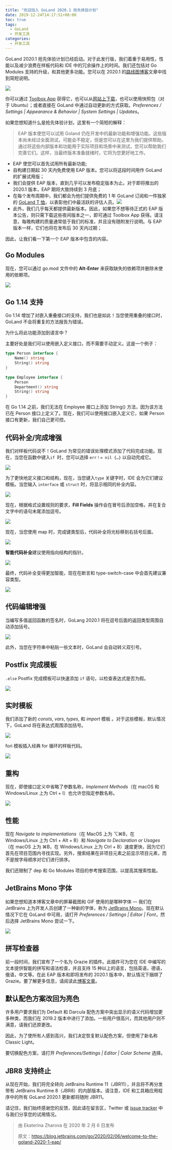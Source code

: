 ```yaml
---
title: "欢迎加入 GoLand 2020.1 抢先体验计划"
date: 2019-12-24T14:17:51+08:00
toc: true
tags: 
  - GoLand
  - 开发工具
categories:
  - 开发工具
---
```


GoLand 2020.1 抢先体验计划已经启动。对于此发行版，我们着重于易用性，性能以及减少浪费在样板代码和 IDE 中的冗余操作上的时间。我们还包括对 Go Modules 支持的升级，和其他更多功能。您可以在 2020.1 的[路线图博客](https://blog.jetbrains.com/go/2019/12/24/whats-next-goland-2020-1-roadmap/)文章中找到简短说明。

![](https://d3nmt5vlzunoa1.cloudfront.net/go/files/2020/02/blog@2x.jpg)

你可以通过 [Toolbox App](https://www.jetbrains.com/toolbox/app/?_ga=2.109771525.1651118980.1581665300-159533074.1581665300) 获得它，也可以从[网站上下载](https://www.jetbrains.com/go/nextversion/)，也可以使用快照包（对于 Ubuntu）；或者直接在 GoLand 中通过自动更新的方式获取。*Preferences / Settings | Appearance & Behavior | System Settings | Updates*。

如果您想知道什么是抢先体验计划，这里有一个简短的解释：

> EAP 版本使您可以试用 Goland 仍在开发中的最新功能和增强功能。这些版本尚未经过全面测试，可能会不稳定，但是您可以在这里为我们提供帮助。通过将这些内部版本和功能用于实际项目和场景中来测试，您可以帮助我们完善它们。这样，当最终版本准备就绪时，它将为您更好地工作。

- EAP 使您可以首先试用所有最新功能;
- 自构建日期起 30 天内免费使用 EAP 版本。您可以将这段时间用作 GoLand 的扩展试用版；
- 我们会提供 EAP 版本，直到几乎可以发布稳定版本为止。对于即将推出的 2020.1 版本，EAP 期将大致持续到 3 月底；
- 在每个发布周期中，我们都会为他们提供免费的 1 年 GoLand 订阅和一件独家的 [GoLand T 恤](https://twitter.com/GoLandIDE/status/1116361899308912645)，以表彰他们中最活跃的评估人员。![](https://s2.ax1x.com/2020/02/15/1xBtL8.jpg)
- 此外，我们几乎每天都提供最新版本。因此，如果您不想等待正式的 EAP 版本公告，则只需下载这些夜间版本之一，即可通过 Toolbox App 获得。请注意，每晚构建的质量通常低于我们的标准，并且没有随附发行说明。与 EAP 版本一样，它们也将在发布后 30 天内过期；

因此，让我们看一下第一个 EAP 版本中包含的内容。

## Go Modules

现在，您可以通过 go.mod 文件中的 **Alt-Enter** 来获取缺失的依赖项并删除未使用的依赖项。

![](https://d3nmt5vlzunoa1.cloudfront.net/go/files/2020/02/go-mod-file-support.gif)

## Go 1.14 支持

Go 1.14 增加了对嵌入重叠接口的支持，我们也是如此！当您使用重叠的接口时，GoLand 不会将重复的方法报告为错误。

为什么将此功能添加到语言中？

主要好处是我们可以使用嵌入定义接口，而不需要手动定义。这是一个例子：

```go
type Person interface {
	Name() string
	String() string
}
 
type Employee interface {
	Person
	Department() string
	String() string
}
```

在 Go 1.14 之前，我们无法在 Employee 接口上添加 String() 方法，因为该方法已在 Person 接口上定义了。现在，我们可以使用接口嵌入定义它，如果 Person 接口有更新，我们自己更可控。

## 代码补全/完成增强

我们对样板代码说不！GoLand 为常见的错误处理模式添加了代码完成功能。现在，当您在函数中键入`if `时，您可以选择 `err！= nil {…}` 以自动完成它。

![](https://d3nmt5vlzunoa1.cloudfront.net/go/files/2020/02/code-completion-handling-errors.gif)

为了更快地定义接口和结构，现在，当您键入`type` 关键字时，IDE 会为它们建议模板。当您输入 `interface` 或 `struct` 时，将显示相同的补全内容。

![](https://d3nmt5vlzunoa1.cloudfront.net/go/files/2020/02/type-keyword-completion-struct-interfaces.gif)

现在，根据格式设置规则的要求，**Fill Fields** 操作会在冒号后添加空格，并在复合文字中的语句末尾添加逗号。

![](https://d3nmt5vlzunoa1.cloudfront.net/go/files/2020/02/field-name-completion.gif)

现在，当您使用 map 时，完成键类型后，代码补全将光标移到右括号后面。

![](https://d3nmt5vlzunoa1.cloudfront.net/go/files/2020/02/code-compltion-map.gif)

**智能代码补全**建议使用指向结构的指针。

![](https://d3nmt5vlzunoa1.cloudfront.net/go/files/2020/02/code-completion-for-pointer-to-struct-initializer.gif)

最终，代码补全变得更加智能，现在在断言和 type-switch-case 中会首先建议兼容类型。

![](https://d3nmt5vlzunoa1.cloudfront.net/go/files/2020/02/type-assertion-completion.gif)

## 代码编辑增强

当编写多值返回函数的签名时，GoLang 2020.1 将在逗号后面的返回类型周围自动添加括号。

![](https://d3nmt5vlzunoa1.cloudfront.net/go/files/2020/02/multi-value-return-function.gif)

此外，当您在字符串中粘贴一些文本时，GoLand 会自动转义双引号。

## Postfix 完成模板

`.else` Postfix 完成模板可以快速添加 `if` 语句，以检查表达式是否为假。

![](https://d3nmt5vlzunoa1.cloudfront.net/go/files/2020/02/else-postfix-completion.gif)

## 实时模板

我们添加了新的 *consts*, *vars*, *types*, 和 *import* 模板 。对于这些模板，默认情况下，GoLand 将在表达式周围添加括号。

![](https://d3nmt5vlzunoa1.cloudfront.net/go/files/2020/02/consts-vars-live-templates.gif)

fori 模板插入经典 for 循环的样板代码。

![](https://d3nmt5vlzunoa1.cloudfront.net/go/files/2020/02/fori-live-template.gif)

## 重构

现在，即使接口定义中省略了参数名称，*Implement Methods*（在 macOS 和 Windows/Linux 上为 Ctrl + I）也允许您指定参数名称。

![](https://d3nmt5vlzunoa1.cloudfront.net/go/files/2020/02/implement-methods.gif)

## 性能

现在 *Navigate to implementations*（在 MacOS 上为 ⌥⌘B，在 Windows/Linux 上为 Ctrl + Alt + B）和 *Navigate to Declaration or Usages*（在 macOS 上为 ⌘B，在 Windows/Linux 上为 Ctrl + B）速度更快，因为它们首先在项目范围内寻找实现。另外，搜索结果在非项目元素之前显示项目元素，而不是按字母顺序对它们进行排序。

我们还限制了 dep 和 Go Modules 项目的参考搜索范围，以提高其搜索性能。

## JetBrains Mono 字体

如果您想知道本博客文章中的屏幕截图和 GIF 使用的是哪种字体 — 我们在 JetBrains 上为开发人员创建了一种新的字体，称为 [JetBrains Mono](https://www.jetbrains.com/lp/mono/)。现在默认情况下它在 GoLand 中可用，请打开 *Preferences / Settings | Editor | Font*，然后选择 JetBrains Mono 尝试一下。

![](https://d3nmt5vlzunoa1.cloudfront.net/go/files/2020/02/jetbrains-mono-font.png)

## 拼写检查器

前一段时间，我们宣布了一个名为 Grazie 的插件。此插件可为您在 IDE 中编写的文本提供智能的拼写和语法检查，并且支持 15 种以上的语言，包括英语，德语，俄语，中文等。在此 EAP 版本和即将发布的 2020.1 版本中，默认情况下捆绑了 Grazie。要了解更多信息，请阅读此[博客文章](https://blog.jetbrains.com/idea/2019/11/meet-grazie-the-ultimate-spelling-grammar-and-style-checker-for-intellij-idea/)。

## 默认配色方案改回为亮色

许多用户要求我们为 Default 和 Darcula 配色方案中突出显示的语义代码增加更多种类，而我们在 2019.2 版本中进行了添加。一些用户很高兴，而其他用户则不满意，请我们还原更改。

因此，为了使所有人感到高兴，我们决定恢复默认配色方案，但使用了新名称 Classic Light。

要切换配色方案，请打开 *Preferences/Settings | Editor | Color Scheme* 选择。

## JBR8 支持终止

从现在开始，我们将完全转向 JetBrains Runtime 11（JBR11），并且将不再分发带有 JetBrains Runtime 8（JBR8）的内部版本。请注意，IDE 和工具箱应用程序中的所有 GoLand 2020.1 更新都将随附 JBR11。

请记住，我们始终感谢您的反馈，因此请在留言区，Twitter 或 [issue tracker](https://youtrack.jetbrains.com/issues/GO) 中与我们分享您的试用情况。

> 由 Ekaterina Zharova 在 2020 年 2 月 6 日发布
>
> 原文：https://blog.jetbrains.com/go/2020/02/06/welcome-to-the-goland-2020-1-eap/

